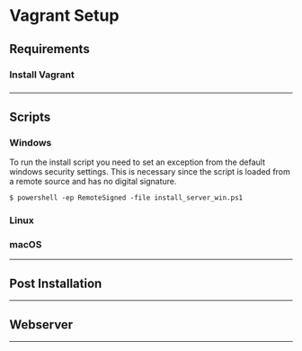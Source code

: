 # Vagrant Setup

## Requirements
### Install Vagrant
### 
---
## Scripts
### Windows

To run the install script you need to set an exception from the default windows security settings. This is necessary since the script is loaded from a remote source and has no digital signature.
```
$ powershell -ep RemoteSigned -file install_server_win.ps1
```

### Linux
### macOS 
---
## Post Installation  
---
## Webserver

---